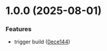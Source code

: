 # 1.0.0 (2025-08-01)


### Features

* trigger build ([0ece144](https://github.com/electroluxcode/semantic-release-bolierplate/commit/0ece1447e25f1de3de40bb96dc955bf2ee1c2b3a))

